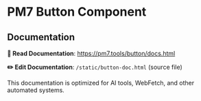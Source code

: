 # PM7 Button Component

## Documentation

**📖 Read Documentation**: https://pm7.tools/button/docs.html

**✏️ Edit Documentation**: `/static/button-doc.html` (source file)

This documentation is optimized for AI tools, WebFetch, and other automated systems.